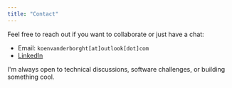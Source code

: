 ```yaml
---
title: "Contact"
---
```


Feel free to reach out if you want to collaborate or just have a chat:

- Email: `koenvanderborght[at]outlook[dot]com`
- [LinkedIn](https://www.linkedin.com/in/koen-van-der-borght-tilburg)

I'm always open to technical discussions, software challenges, or building something cool.
